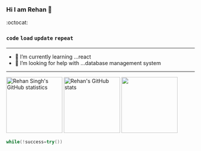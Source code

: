 ### Hi I am Rehan  👋 
:octocat:


### `code` `load` `update` `repeat`


<!--
**Rehan6225/Rehan6225** is a ✨ _special_ ✨ repository because its `README.md` (this file) appears on your GitHub profile.-->

---

- 🌱 I’m currently learning ...react
- 🤔 I’m looking for help with ...database management system



---
<div>
<img height="150" alt="Rehan Singh's GitHub statistics" src="https://github-readme-stats.vercel.app/api?username=Rehan6225&show_icons=true&count_private=true&include_all_commits=true" />
<img height="150" alt="Rehan's GitHub stats" src="https://github-readme-stats.vercel.app/api/top-langs/?username=Rehan6225&layout=compact" />
<!--[![Top Langs](https://github-readme-stats.vercel.app/api/top-langs/?username=rehan6225&layout=compact)](https://github.com/rehan6225/github-readme-stats)-->

<img height="150" src="https://github-readme-streak-stats.herokuapp.com/?user=rehan6225"/>
</div>




```c++
while(!success=try())
```

